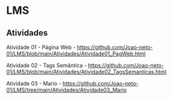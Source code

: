 # LMS

## Atividades

Atividade 01 - Página Web - https://github.com/Joao-neto-01/LMS/blob/main/Atividades/Atividade01_PagWeb.html

Atividade 02 - Tags Semântica - https://github.com/Joao-neto-01/LMS/blob/main/Atividades/Atividade02_TagsSemanticas.html

Atividade 03 - Mario  - https://github.com/Joao-neto-01/LMS/tree/main/Atividades/Atividade03_Mario
